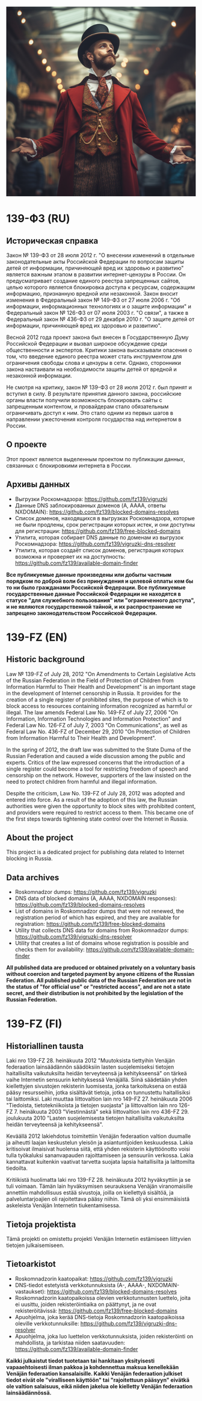 ![Fight good fight](profile/p1.png)

# 139-ФЗ (RU)

## Историческая справка

Закон № 139-ФЗ от 28 июля 2012 г. "О внесении изменений в отдельные законодательные акты Российской Федерации по вопросам защиты детей от информации, причиняющей вред их здоровью и развитию" является важным этапом в развитии интернет-цензуры в России. Он предусматривает создание единого реестра запрещенных сайтов, целью которого является блокировка доступа к ресурсам, содержащим информацию, признанную вредной или незаконной. Закон вносит изменения в Федеральный закон № 149-ФЗ от 27 июля 2006 г. "Об информации, информационных технологиях и о защите информации" и Федеральный закон № 126-ФЗ от 07 июля 2003 г. "О связи", а также в Федеральный закон № 436-ФЗ от 29 декабря 2010 г. "О защите детей от информации, причиняющей вред их здоровью и развитию".

Весной 2012 года проект закона был внесен в Государственную Думу Российской Федерации и вызвал широкое обсуждение среди общественности и экспертов. Критики закона высказывали опасения о том, что введение единого реестра может стать инструментом для ограничения свободы слова и цензуры в сети. Однако, сторонники закона настаивали на необходимости защиты детей от вредной и незаконной информации.

Не смотря на критику, закон № 139-ФЗ от 28 июля 2012 г. был принят и вступил в силу. В результате принятия данного закона, российские органы власти получили возможность блокировать сайты с запрещенным контентом, и провайдерам стало обязательным ограничивать доступ к ним. Это стало одним из первых шагов в направлении ужесточения контроля государства над интернетом в России.

## О проекте

Этот проект является выделенным проектом по публикации данных, связанных с блокировкими интернета в России.

## Архивы данных

* Выгрузки Роскомнадзора: https://github.com/fz139/vigruzki
* Данные DNS заблокированных доменов (A, AAAA, ответы NXDOMAIN): https://github.com/fz139/blocked-domains-resolves
* Список доменов, находящихся в выгрузках Роскомнадзора, которые не были продлены, срок регистрации которых истек, и они доступны для регистрации: https://github.com/fz139/free-blocked-domains
* Утилита, которая собирает DNS данные по доменам из выгрузок Роскомнадзора: https://github.com/fz139/vigruzki-dns-resolver
* Утилита, которая создаёт список доменов, регистрация которых возможна и проверяет их на доступность: https://github.com/fz139/available-domain-finder

**Все публикуемые данные произведены или добыты частным порядком по доброй воли без принуждения и целевой оплаты кем бы то ни было гражданами Российской Федерации. Все публикуемые государственные данные Российской Федерации не находятся в статусе "для служебного пользования" или "ограниченного доступа", и не являются государственной тайной, и их распространение не запрещено законодательством Российской Федерации.**

# 139-FZ (EN)

## Historic background

Law № 139-FZ of July 28, 2012 "On Amendments to Certain Legislative Acts of the Russian Federation in the Field of Protection of Children from Information Harmful to Their Health and Development" is an important stage in the development of Internet censorship in Russia. It provides for the creation of a single register of prohibited sites, the purpose of which is to block access to resources containing information recognized as harmful or illegal. The law amends Federal Law No. 149-FZ of July 27, 2006 "On Information, Information Technologies and Information Protection" and Federal Law No. 126-FZ of July 7, 2003 "On Communications", as well as Federal Law No. 436-FZ of December 29, 2010 "On Protection of Children from Information Harmful to Their Health and Development".

In the spring of 2012, the draft law was submitted to the State Duma of the Russian Federation and caused a wide discussion among the public and experts. Critics of the law expressed concerns that the introduction of a single register could become a tool for restricting freedom of speech and censorship on the network. However, supporters of the law insisted on the need to protect children from harmful and illegal information.

Despite the criticism, Law No. 139-FZ of July 28, 2012 was adopted and entered into force. As a result of the adoption of this law, the Russian authorities were given the opportunity to block sites with prohibited content, and providers were required to restrict access to them. This became one of the first steps towards tightening state control over the Internet in Russia.

## About the project

This project is a dedicated project for publishing data related to Internet blocking in Russia.

## Data archives

* Roskomnadzor dumps: https://github.com/fz139/vigruzki
* DNS data of blocked domains (A, AAAA, NXDOMAIN responses): https://github.com/fz139/blocked-domains-resolves
* List of domains in Roskomnadzor dumps that were not renewed, the registration period of which has expired, and they are available for registration: https://github.com/fz139/free-blocked-domains
* Utility that collects DNS data for domains from Roskomnadzor dumps: https://github.com/fz139/vigruzki-dns-resolver
* Utility that creates a list of domains whose registration is possible and checks them for availability: https://github.com/fz139/available-domain-finder

**All published data are produced or obtained privately on a voluntary basis without coercion and targeted payment by anyone citizens of the Russian Federation. All published public data of the Russian Federation are not in the status of "for official use" or "restricted access", and are not a state secret, and their distribution is not prohibited by the legislation of the Russian Federation.**

# 139-FZ (FI)

## Historiallinen tausta

Laki nro 139-FZ 28. heinäkuuta 2012 "Muutoksista tiettyihin Venäjän federaation lainsäädännön säädöksiin lasten suojelemiseksi tietojen haitallisilta vaikutuksilta heidän terveyteensä ja kehitykseensä" on tärkeä vaihe Internetin sensuurin kehityksessä Venäjällä. Siinä säädetään yhden kiellettyjen sivustojen rekisterin luomisesta, jonka tarkoituksena on estää pääsy resursseihin, jotka sisältävät tietoja, jotka on tunnustettu haitallisiksi tai laittomiksi. Laki muuttaa liittovaltion lain nro 149-FZ 27. heinäkuuta 2006 "Tiedoista, tietotekniikoista ja tietojen suojasta" ja liittovaltion lain nro 126-FZ 7. heinäkuuta 2003 "Viestinnästä" sekä liittovaltion lain nro 436-FZ 29. joulukuuta 2010 "Lasten suojelemisesta tietojen haitallisilta vaikutuksilta heidän terveyteensä ja kehitykseensä".

Keväällä 2012 lakiehdotus toimitettiin Venäjän federaation valtion duumalle ja aiheutti laajan keskustelun yleisön ja asiantuntijoiden keskuudessa. Lakia kritisoivat ilmaisivat huolensa siitä, että yhden rekisterin käyttöönotto voisi tulla työkaluksi sananvapauden rajoittamiseen ja sensuuriin verkossa. Lakia kannattavat kuitenkin vaativat tarvetta suojata lapsia haitallisilta ja laittomilta tiedoilta.

Kritiikistä huolimatta laki nro 139-FZ 28. heinäkuuta 2012 hyväksyttiin ja se tuli voimaan. Tämän lain hyväksymisen seurauksena Venäjän viranomaisille annettiin mahdollisuus estää sivustoja, joilla on kiellettyä sisältöä, ja palveluntarjoajien oli rajoitettava pääsy niihin. Tämä oli yksi ensimmäisistä askeleista Venäjän Internetin tiukentamisessa.

## Tietoja projektista

Tämä projekti on omistettu projekti Venäjän Internetin estämiseen liittyvien tietojen julkaisemiseen.

## Tietoarkistot

* Roskomnadzorin kaatopaikat: https://github.com/fz139/vigruzki
* DNS-tiedot estetyistä verkkotunnuksista (A-, AAAA-, NXDOMAIN-vastaukset): https://github.com/fz139/blocked-domains-resolves
* Roskomnadzorin kaatopaikoissa olevien verkkotunnusten luettelo, joita ei uusittu, joiden rekisteröintiaika on päättynyt, ja ne ovat rekisteröitävissä: https://github.com/fz139/free-blocked-domains
* Apuohjelma, joka kerää DNS-tietoja Roskomnadzorin kaatopaikoissa oleville verkkotunnuksille: https://github.com/fz139/vigruzki-dns-resolver
* Apuohjelma, joka luo luettelon verkkotunnuksista, joiden rekisteröinti on mahdollista, ja tarkistaa niiden saatavuuden: https://github.com/fz139/available-domain-finder

**Kaikki julkaistut tiedot tuotetaan tai hankitaan yksityisesti vapaaehtoisesti ilman pakkoa ja kohdennettua maksua kenellekään Venäjän federaation kansalaisille. Kaikki Venäjän federaation julkiset tiedot eivät ole "viralliseen käyttöön" tai "rajoitettuun pääsyyn" eivätkä ole valtion salaisuus, eikä niiden jakelua ole kielletty Venäjän federaation lainsäädännössä.**
